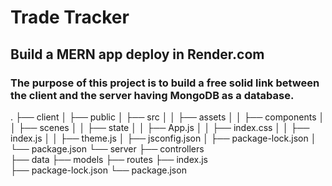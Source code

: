 # Trade Tracker

## Build a MERN app deploy in Render.com

### The purpose of this project is to build a free solid link between the client and the server having MongoDB as a database.

 . 
 ├── client 
 │     ├── public
 │     ├── src
 │     │    ├── assets
 │     │    ├── components
 │     │    ├── scenes
 │     │    ├── state
 │     │    ├── App.js
 │     │    ├── index.css
 │     │    ├── index.js
 │     │    ├── theme.js
 │     ├── jsconfig.json
 │     ├── package-lock.json
 │     └── package.json
 └── server
       ├── controllers  
       ├── data
       ├── models
       ├── routes
       ├── index.js     
       ├── package-lock.json
       └── package.json  




